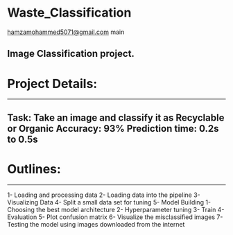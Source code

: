 # Waste_Classification

hamzamohammed5071@gmail.com   main

Image Classification project.
--------------------------------------------------------------------------------------------------------
# Project Details:
----------------------
Task:			Take an image and classify it as Recyclable or Organic
Accuracy:		93%
Prediction time:	0.2s to 0.5s
--------------------------------------------------------------------------------------------------------
# Outlines:
--------------
1- Loading and processing data
2- Loading data into the pipeline
3- Visualizing Data
4- Split a small data set for tuning
5- Model Building
	1- Choosing the best model architecture
	2- Hyperparameter tuning
	3- Train
	4- Evaluation
	5- Plot confusion matrix
	6- Visualize the misclassified images
	7- Testing the model using images downloaded from the internet

